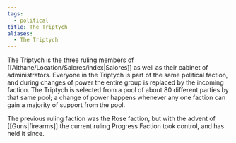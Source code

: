 ```yaml
---
tags:
  - political
title: The Triptych
aliases:
  - The Triptych
---
```


The Triptych is the three ruling members of [[Althane/Location/Salores/index|Salores]] as well as their cabinet of administrators. Everyone in the Triptych is part of the same political faction, and during changes of power the entire group is replaced by the incoming faction. The Triptych is selected from a pool of about 80 different parties by that same pool; a change of power happens whenever any one faction can gain a majority of support from the pool.

The previous ruling faction was the Rose faction, but with the advent of [[Guns|firearms]] the current ruling Progress Faction took control, and has held it since.